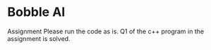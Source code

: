 # Bobble  AI
Assignment 
Please run the code as is. 
Q1 of the c++ program in the assignment is solved.
